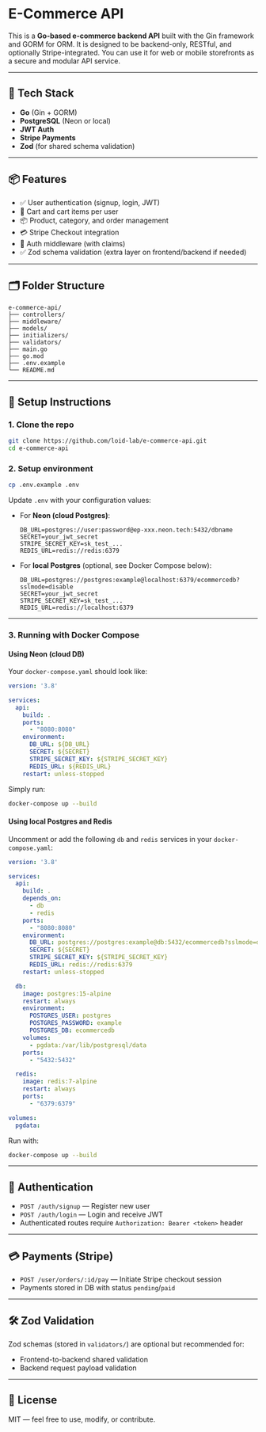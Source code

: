# E-Commerce API

This is a **Go-based e-commerce backend API** built with the Gin framework and GORM for ORM. It is designed to be backend-only, RESTful, and optionally Stripe-integrated. You can use it for web or mobile storefronts as a secure and modular API service.

---

## 🔧 Tech Stack

- **Go** (Gin + GORM)
- **PostgreSQL** (Neon or local)
- **JWT Auth**
- **Stripe Payments**
- **Zod** (for shared schema validation)

---

## 📦 Features

- ✅ User authentication (signup, login, JWT)
- 🛒 Cart and cart items per user
- 📦 Product, category, and order management
- 💳 Stripe Checkout integration
- 🔐 Auth middleware (with claims)
- ✅ Zod schema validation (extra layer on frontend/backend if needed)

---

## 🗂 Folder Structure

```
e-commerce-api/
├── controllers/
├── middleware/
├── models/
├── initializers/
├── validators/
├── main.go
├── go.mod
├── .env.example
└── README.md
```

---

## 📌 Setup Instructions

### 1. Clone the repo

```bash
git clone https://github.com/loid-lab/e-commerce-api.git
cd e-commerce-api
```

### 2. Setup environment

```bash
cp .env.example .env
```

Update `.env` with your configuration values:

- For **Neon (cloud Postgres)**:

  ```
  DB_URL=postgres://user:password@ep-xxx.neon.tech:5432/dbname
  SECRET=your_jwt_secret
  STRIPE_SECRET_KEY=sk_test_...
  REDIS_URL=redis://redis:6379
  ```

- For **local Postgres** (optional, see Docker Compose below):

  ```
  DB_URL=postgres://postgres:example@localhost:6379/ecommercedb?sslmode=disable
  SECRET=your_jwt_secret
  STRIPE_SECRET_KEY=sk_test_...
  REDIS_URL=redis://localhost:6379
  ```

---

### 3. Running with Docker Compose

#### Using Neon (cloud DB)

Your `docker-compose.yaml` should look like:

```yaml
version: '3.8'

services:
  api:
    build: .
    ports:
      - "8080:8080"
    environment:
      DB_URL: ${DB_URL}
      SECRET: ${SECRET}
      STRIPE_SECRET_KEY: ${STRIPE_SECRET_KEY}
      REDIS_URL: ${REDIS_URL}
    restart: unless-stopped
```

Simply run:

```bash
docker-compose up --build
```

#### Using local Postgres and Redis

Uncomment or add the following `db` and `redis` services in your `docker-compose.yaml`:

```yaml
version: '3.8'

services:
  api:
    build: .
    depends_on:
      - db
      - redis
    ports:
      - "8080:8080"
    environment:
      DB_URL: postgres://postgres:example@db:5432/ecommercedb?sslmode=disable
      SECRET: ${SECRET}
      STRIPE_SECRET_KEY: ${STRIPE_SECRET_KEY}
      REDIS_URL: redis://redis:6379
    restart: unless-stopped

  db:
    image: postgres:15-alpine
    restart: always
    environment:
      POSTGRES_USER: postgres
      POSTGRES_PASSWORD: example
      POSTGRES_DB: ecommercedb
    volumes:
      - pgdata:/var/lib/postgresql/data
    ports:
      - "5432:5432"

  redis:
    image: redis:7-alpine
    restart: always
    ports:
      - "6379:6379"

volumes:
  pgdata:
```

Run with:

```bash
docker-compose up --build
```

---

## 🔐 Authentication

- `POST /auth/signup` — Register new user  
- `POST /auth/login` — Login and receive JWT  
- Authenticated routes require `Authorization: Bearer <token>` header

---

## 💳 Payments (Stripe)

- `POST /user/orders/:id/pay` — Initiate Stripe checkout session  
- Payments stored in DB with status `pending`/`paid`

---

## 🛠 Zod Validation

Zod schemas (stored in `validators/`) are optional but recommended for:

- Frontend-to-backend shared validation  
- Backend request payload validation  

---

## 📘 License

MIT — feel free to use, modify, or contribute.
